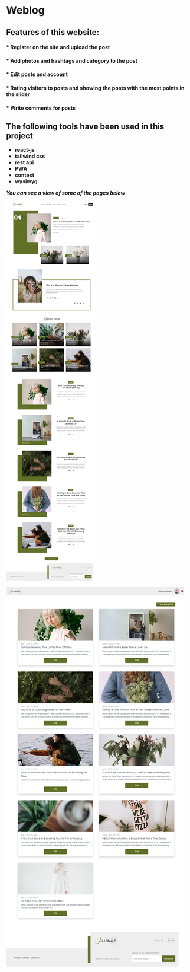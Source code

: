# Weblog

## Features of this website:

#### * Register on the site and upload the post
#### * Add photos and hashtags and category to the post
#### * Edit posts and account
#### * Rating visitors to posts and showing the posts with the most points in the slider
#### * Write comments for posts


## The following tools have been used in this project

- **react-js**
- **tailwind css**
- **rest api**
- **PWA**
- **context**
- **wysiwyg**

***You can see a view of some of the pages below***

![ScreenShot from this project](/src/images/home.png) &nbsp; 

![ScreenShot from this project](/src/images/dashboard.png) &nbsp; 



